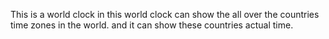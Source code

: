This is a world clock in this world clock can show the all over the countries time zones in the world.  and it can show these countries actual time.
